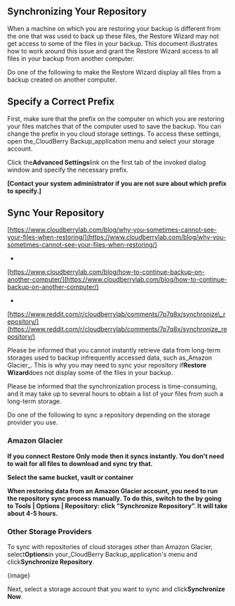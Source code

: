 ## Synchronizing Your Repository



When a machine on which you are restoring your backup is different from the one that was used to back up these files, the Restore Wizard may not get access to some of the files in your backup. This document illustrates how to work around this issue and grant the Restore Wizard access to all files in your backup from another computer.



Do one of the following to make the Restore Wizard display all files from a backup created on another computer.

## Specify a Correct Prefix

First, make sure that the prefix on the computer on which you are restoring your files matches that of the computer used to save the backup. You can change the prefix in you cloud storage settings. To access these settings, open the_CloudBerry Backup_application menu and select your storage account.





Click the**Advanced Settings**link on the first tab of the invoked dialog window and specify the necessary prefix.

**\[Contact your system administrator if you are not sure about which prefix to specify.\]**







## Sync Your Repository



[https://www.cloudberrylab.com/blog/why-you-sometimes-cannot-see-your-files-when-restoring/](https://www.cloudberrylab.com/blog/why-you-sometimes-cannot-see-your-files-when-restoring/)

+

[https://www.cloudberrylab.com/blog/how-to-continue-backup-on-another-computer/](https://www.cloudberrylab.com/blog/how-to-continue-backup-on-another-computer/)

+

[https://www.reddit.com/r/cloudberrylab/comments/7p7q8x/synchronize\_repository/](https://www.reddit.com/r/cloudberrylab/comments/7p7q8x/synchronize_repository/)





Please be informed that you cannot instantly retrieve data from long-term storages used to backup infrequently accessed data, such as_Amazon Glacier_. This is why you may need to sync your repository if**Restore Wizard**does not display some of the files in your backup.

Please be informed that the synchronization process is time-consuming, and it may take up to several hours to obtain a list of your files from such a long-term storage.

Do one of the following to sync a repository depending on the storage provider you use.

### Amazon Glacier





**If you connect Restore Only mode then it syncs instantly. You don't need to wait for all files to download and sync try that.**



**Select the same bucket, vault or container**



**When restoring data from an Amazon Glacier account, you need to run the repository sync process manually. To do this, switch to the by going to Tools \| Options \| Repository: click “Synchronize Repository”. It will take about 4-5 hours.**



### Other Storage Providers

To sync with repositories of cloud storages other than Amazon Glacier, select**Options**in your_CloudBerry Backup_application's menu and click**Synchronize Repository**.

{image}

Next, select a storage account that you want to sync and click**Synchronize Now**.

